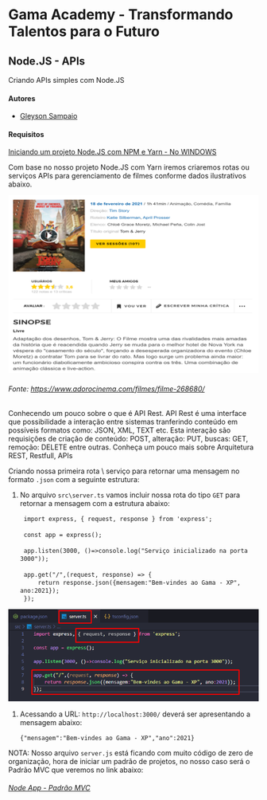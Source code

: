 # Gama Academy - Transformando Talentos para o Futuro

## Node.JS - APIs

Criando APIs simples com Node.JS

#### Autores
- [Gleyson Sampaio](https://github.com/gleyson-gama)

#### Requisitos
[Iniciando um projeto Node.JS com NPM e Yarn - No WINDOWS](https://github.com/educacao-gama/tutoriais/tree/main/node-app-yarn)

Com base no nosso projeto Node.JS com Yarn iremos criaremos rotas ou serviços APIs para gerenciamento de filmes conforme dados ilustrativos abaixo.

![](https://github.com/educacao-gama/tutoriais/blob/main/node-app-api/filme.png)

###### Fonte: https://www.adorocinema.com/filmes/filme-268680/


Conhecendo um pouco sobre o que é API Rest.
API Rest é uma interface que possibilidade a interação entre sistemas tranferindo conteúdo em possíveis formatos como: JSON, XML, TEXT etc.
Esta interação são requisições de criação de conteúdo: POST, alteração: PUT, buscas: GET, remoção: DELETE entre outras.
Conheça um pouco mais sobre Arquitetura REST, Restfull, APIs

Criando nossa primeira rota \ serviço para retornar uma mensagem no formato `.json` com a seguinte estrutura:

1. No arquivo `src\server.ts` vamos incluir nossa rota do tipo `GET` para retornar a mensagem com a estrutura abaixo:
   ```
    import express, { request, response } from 'express';

    const app = express();

    app.listen(3000, ()=>console.log("Serviço inicializado na porta 3000"));

    app.get("/",(request, response) => {
        return response.json({mensagem:"Bem-vindes ao Gama - XP", ano:2021});
    });
   ```
   
  ![](https://github.com/educacao-gama/tutoriais/blob/main/node-app-api/get-mensagem.png)

1. Acessando a URL: `http://localhost:3000/` deverá ser apresentando a mensagem abaixo: 
   ```
   {"mensagem":"Bem-vindes ao Gama - XP","ano":2021}
   ```
   

NOTA: Nosso arquivo `server.js` está ficando com muito código de zero de organização, hora de iniciar um padrão de projetos, no nosso caso será o Padrão MVC que veremos no link abaixo:
###### [Node App - Padrão MVC](https://github.com/educacao-gama/tutoriais/tree/main/node-app-mvc)





